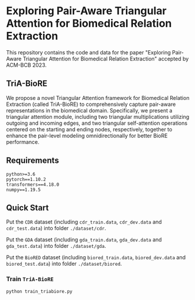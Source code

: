 # Exploring Pair-Aware Triangular Attention for Biomedical Relation Extraction

This repository contains the code and data for the paper "Exploring Pair-Aware Triangular Attention for Biomedical Relation Extraction" accepted by ACM-BCB 2023.

## TriA-BioRE

We propose a novel Triangular Attention framework for Biomedical Relation Extraction (called TriA-BioRE) to comprehensively capture pair-aware representations in the biomedical domain. Specifically, we present a triangular attention module, including two triangular multiplications utilizing outgoing and incoming edges, and two triangular self-attention operations centered on the starting and ending nodes, respectively, together to enhance the pair-level modeling omnidirectionally for better BioRE performance.

## Requirements

```
python>=3.6
pytorch==1.10.2
transformers==4.18.0
numpy==1.19.5
```

## Quick Start

Put the `CDR` dataset (including `cdr_train.data`, `cdr_dev.data` and `cdr_test.data`) into folder `./dataset/cdr`.

Put the `GDA` dataset (including `gda_train.data`, `gda_dev.data` and `gda_test.data`) into folder `./dataset/gda`.

Put the `BioRED` dataset (including `biored_train.data`, `biored_dev.data` and `biored_test.data`) into folder `./dataset/biored`.

### Train `TriA-BioRE`

```
python train_triabiore.py
```